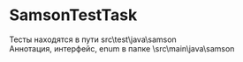 # SamsonTestTask    
Тесты находятся в пути src\test\java\samson     
Аннотация, интерфейс, enum в папке \src\main\java\samson         
